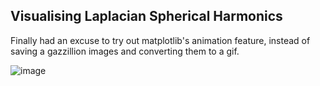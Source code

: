 ## Visualising  Laplacian Spherical Harmonics

Finally had an excuse to try out matplotlib's animation feature, instead of 
saving a gazzillion images and converting them to a gif.

![image](https://github.com/amanchokshi/spherical-harmonics/blob/main/gifs/ylm.gif)
